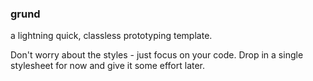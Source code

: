 ### grund
a lightning quick, classless prototyping template.

Don't worry about the styles - just focus on your code.
Drop in a single stylesheet for now and give it some effort later.
